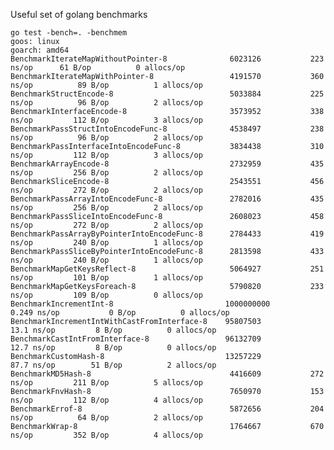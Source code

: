 Useful set of golang benchmarks

    go test -bench=. -benchmem
    goos: linux
    goarch: amd64
    BenchmarkIterateMapWithoutPointer-8            	 6023126	       223 ns/op      61 B/op	       0 allocs/op
    BenchmarkIterateMapWithPointer-8               	 4191570	       360 ns/op	      89 B/op	       1 allocs/op
    BenchmarkStructEncode-8                        	 5033884	       225 ns/op	      96 B/op	       2 allocs/op
    BenchmarkInterfaceEncode-8                     	 3573952	       338 ns/op	     112 B/op	       3 allocs/op
    BenchmarkPassStructIntoEncodeFunc-8            	 4538497	       238 ns/op	      96 B/op	       2 allocs/op
    BenchmarkPassInterfaceIntoEncodeFunc-8         	 3834438	       310 ns/op	     112 B/op	       3 allocs/op
    BenchmarkArrayEncode-8                         	 2732959	       435 ns/op	     256 B/op	       2 allocs/op
    BenchmarkSliceEncode-8                         	 2543551	       456 ns/op	     272 B/op	       2 allocs/op
    BenchmarkPassArrayIntoEncodeFunc-8             	 2782016	       435 ns/op	     256 B/op	       2 allocs/op
    BenchmarkPassSliceIntoEncodeFunc-8             	 2608023	       458 ns/op	     272 B/op	       2 allocs/op
    BenchmarkPassArrayByPointerIntoEncodeFunc-8    	 2784433	       419 ns/op	     240 B/op	       1 allocs/op
    BenchmarkPassSliceByPointerIntoEncodeFunc-8    	 2813598	       433 ns/op	     240 B/op	       1 allocs/op
    BenchmarkMapGetKeysReflect-8                   	 5064927	       251 ns/op	     101 B/op	       1 allocs/op
    BenchmarkMapGetKeysForeach-8                   	 5790820	       233 ns/op	     109 B/op	       0 allocs/op
    BenchmarkIncrementInt-8                        	1000000000	         0.249 ns/op	       0 B/op	       0 allocs/op
    BenchmarkIncrementIntWithCastFromInterface-8   	95807503	        13.1 ns/op	       8 B/op	       0 allocs/op
    BenchmarkCastIntFromInterface-8                	96132709	        12.7 ns/op	       8 B/op	       0 allocs/op
    BenchmarkCustomHash-8                          	13257229	        87.7 ns/op	      51 B/op	       2 allocs/op
    BenchmarkMD5Hash-8                             	 4416609	       272 ns/op	     211 B/op	       5 allocs/op
    BenchmarkFnvHash-8                             	 7650970	       153 ns/op	     112 B/op	       4 allocs/op
    BenchmarkErrof-8                               	 5872656	       204 ns/op	      64 B/op	       2 allocs/op
    BenchmarkWrap-8                                	 1764667	       670 ns/op	     352 B/op	       4 allocs/op
